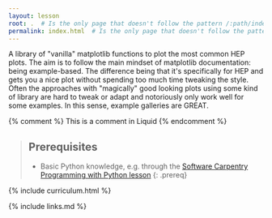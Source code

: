 ```yaml
---
layout: lesson
root: .  # Is the only page that doesn't follow the pattern /:path/index.html
permalink: index.html  # Is the only page that doesn't follow the pattern /:path/index.html
---
```

A library of "vanilla" matplotlib functions to plot the most common HEP plots. The aim is to follow the main mindset of matplotlib documentation: being example-based. The difference being that it's specifically for HEP and gets you a nice plot without spending too much time tweaking the style. Often the approaches with "magically" good looking plots using some kind of library are hard to tweak or adapt and notoriously only work well for some examples. In this sense, example galleries are GREAT.

<!-- this is an html comment -->

{% comment %} This is a comment in Liquid {% endcomment %}

> ## Prerequisites
>
> * Basic Python knowledge, e.g. through the [Software Carpentry Programming with Python lesson](https://swcarpentry.github.io/python-novice-inflammation/)
{: .prereq}

{% include curriculum.html %}

{% include links.md %}
